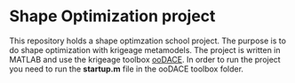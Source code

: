 # Shape Optimization project
This repository holds a shape optimzation school project. The purpose is to do shape optimization with krigeage metamodels. The project is written in MATLAB and use the krigeage toolbox [ooDACE](http://sumo.intec.ugent.be/ooDACE). In order to run the project you need to run the **startup.m** file in the ooDACE toolbox folder.
